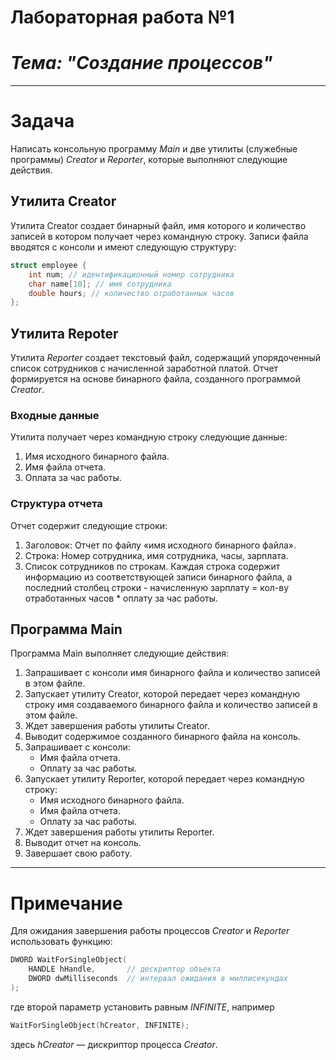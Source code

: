 # Лабораторная работа №1

# ***Тема: "Создание процессов"***

***

# ****Задача****
Написать консольную программу _Main_ и две утилиты (служебные программы) _Creator_ и _Reporter_, которые выполняют следующие действия.
## Утилита Creator
Утилита Creator создает бинарный файл, имя которого и количество записей в котором получает через командную строку. Записи файла вводятся с консоли и имеют следующую структуру:
```c
struct employee {
    int num; // идентификационный номер сотрудника
    char name[10]; // имя сотрудника
    double hours; // количество отработанных часов 
};
```

## Утилита Repoter
Утилита _Reporter_ создает текстовый файл, содержащий упорядоченный список сотрудников с начисленной заработной платой. Отчет формируется на основе бинарного файла, созданного программой _Creator_.
### Входные данные

Утилита получает через командную строку следующие данные:
1. Имя исходного бинарного файла.
2. Имя файла отчета.
3. Оплата за час работы.

### Структура отчета

Отчет содержит следующие строки:
1. Заголовок: Отчет по файлу «имя исходного бинарного файла».
2. Строка: Номер сотрудника, имя сотрудника, часы, зарплата.
3. Список сотрудников по строкам. Каждая строка содержит информацию из соответствующей записи бинарного файла, а последний столбец строки - начисленную зарплату = кол-ву отработанных часов * оплату за час работы.

## Программа Main

Программа Main выполняет следующие действия: 
1. Запрашивает с консоли имя бинарного файла и количество записей в этом файле.
2. Запускает утилиту Creator, которой передает через командную строку имя создаваемого бинарного файла и количество записей в этом файле.
3. Ждет завершения работы утилиты Creator. 
4. Выводит содержимое созданного бинарного файла на консоль. 
5. Запрашивает с консоли: 
    + Имя файла отчета. 
    + Оплату за час работы. 
6. Запускает утилиту Reporter, которой передает через командную строку: 
    + Имя исходного бинарного файла. 
    + Имя файла отчета. 
    + Оплату за час работы. 
7. Ждет завершения работы утилиты Reporter. 
8. Выводит отчет на консоль. 
9. Завершает свою работу.

***

# Примечание
Для ожидания завершения работы процессов _Creator_ и _Reporter_ использовать функцию:
```c
DWORD WaitForSingleObject(
    HANDLE hHandle,       // дескриптор объекта
    DWORD dwMilliseconds  // интервал ожидания в миллисекундах
);
```
где второй параметр установить равным _INFINITE_, например
```c
WaitForSingleObject(hCreator, INFINITE);
```
здесь _hCreator_ &mdash; дискриптор процесса _Creator_.
